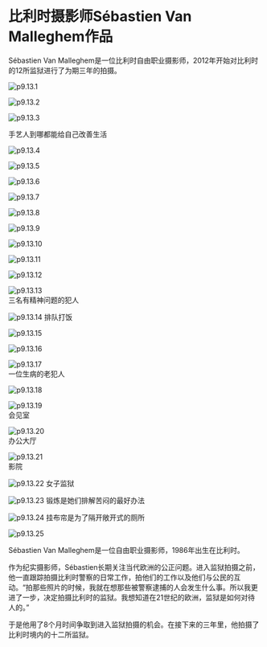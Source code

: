 # 比利时摄影师Sébastien Van Malleghem作品

​Sébastien Van Malleghem是一位比利时自由职业摄影师，2012年开始对比利时的12所监狱进行了为期三年的拍摄。

![p9.13.1](./images/9.13.1.jpg)

![p9.13.2](./images/9.13.2.jpg)

![p9.13.3](./images/9.13.3.jpg)

手艺人到哪都能给自己改善生活

![p9.13.4](./images/9.13.4.jpg)

![p9.13.5](./images/9.13.5.jpg)

![p9.13.6](./images/9.13.6.jpg)

![p9.13.7](./images/9.13.7.jpg)

![p9.13.8](./images/9.13.8.jpg)

![p9.13.9](./images/9.13.9.jpg)

![p9.13.10](./images/9.13.10.jpg)

![p9.13.11](./images/9.13.11.jpg)

![p9.13.12](./images/9.13.12.jpg)

![p9.13.13](./images/9.13.13.jpg)  
三名有精神问题的犯人

![p9.13.14](./images/9.13.14.jpg)
排队打饭

![p9.13.15](./images/9.13.15.jpg)

![p9.13.16](./images/9.13.16.jpg)

![p9.13.17](./images/9.13.17.jpg)  
一位生病的老犯人

![p9.13.18](./images/9.13.18.jpg)

![p9.13.19](./images/9.13.19.jpg)  
会见室

![p9.13.20](./images/9.13.20.jpg)  
办公大厅

![p9.13.21](./images/9.13.21.jpg)  
影院

![p9.13.22](./images/9.13.22.jpg)
女子监狱

![p9.13.23](./images/9.13.23.jpg)
锻炼是她们排解苦闷的最好办法

![p9.13.24](./images/9.13.24.jpg)
挂布帘是为了隔开敞开式的厕所

![p9.13.25](./images/9.13.25.jpg)

Sébastien Van Malleghem是一位自由职业摄影师，1986年出生在比利时。

作为纪实摄影师，Sébastien长期关注当代欧洲的公正问题。进入监狱拍摄之前，他一直跟踪拍摄比利时警察的日常工作，拍他们的工作以及他们与公民的互动。“拍那些照片的时候，我就在想那些被警察逮捕的人会发生什么事。所以我更进了一步，决定拍摄比利时的监狱。我想知道在21世纪的欧洲，监狱是如何对待人的。”

于是他用了8个月时间争取到进入监狱拍摄的机会。在接下来的三年里，他拍摄了比利时境内的十二所监狱。
